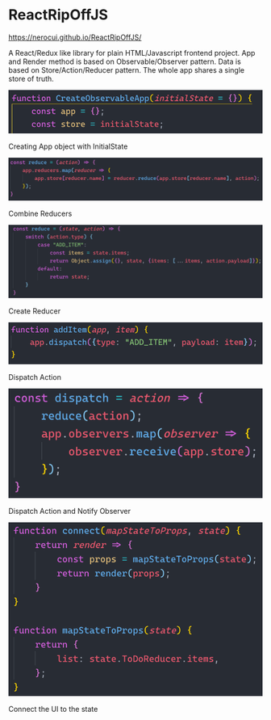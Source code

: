 # ReactRipOffJS

https://nerocui.github.io/ReactRipOffJS/

A React/Redux like library for plain HTML/Javascript frontend project.
App and Render method is based on Observable/Observer pattern. Data is based on Store/Action/Reducer pattern. The whole app shares a single store of truth.

![Create Initial State](https://github.com/nerocui/screenshots/blob/master/ReactRIpOffJS/initialstore.png?raw=true)

Creating App object with InitialState

![Combine Reducers](https://github.com/nerocui/screenshots/blob/master/ReactRIpOffJS/combineReducers.png?raw=true)

Combine Reducers

![Create Reducer](https://github.com/nerocui/screenshots/blob/master/ReactRIpOffJS/create%20reducer.png?raw=true)

Create Reducer

![Dispatch Action](https://github.com/nerocui/screenshots/blob/master/ReactRIpOffJS/dispatch%20action.png?raw=true)

Dispatch Action

![Dispatch Action and Notify Observer](https://github.com/nerocui/screenshots/blob/master/ReactRIpOffJS/dispatch%20action%20and%20notify%20observers.png?raw=true)

Dispatch Action and Notify Observer

![Connect the ui to the state](https://github.com/nerocui/screenshots/blob/master/ReactRIpOffJS/connect%20the%20ui%20to%20state.png?raw=true)

Connect the UI to the state

